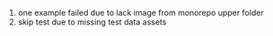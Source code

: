 1. one example failed due to lack image from monorepo upper folder
2. skip test due to missing test data assets
